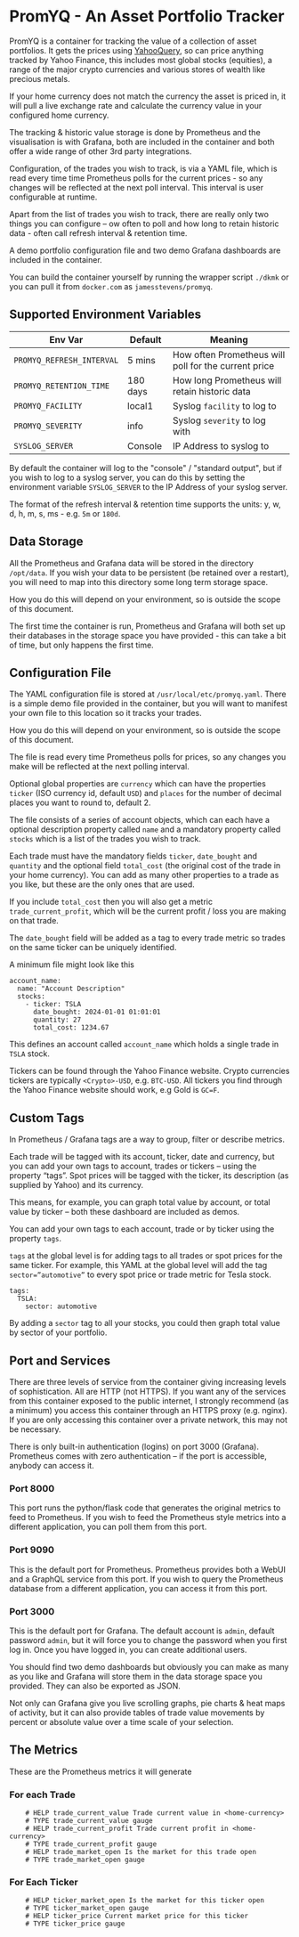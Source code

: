 # PromYQ - An Asset Portfolio Tracker

PromYQ is a container for tracking the value of a collection of asset portfolios. It gets the prices using [YahooQuery](https://github.com/dpguthrie/yahooquery), so can price anything tracked by Yahoo Finance, this includes most global stocks (equities),
 a range of the major crypto currencies and various stores of wealth like precious metals.

If your home currency does not match the currency the asset is priced in, it will pull a live
exchange rate and calculate the currency value in your configured home currency.

The tracking & historic value storage is done by Prometheus and the visualisation is with Grafana, both are included in the container and both offer a wide range of other 3rd party integrations.

Configuration, of the trades you wish to track, is via a YAML file, which is read every time time Prometheus polls for the current prices - so any changes will be reflected at the next poll interval. This interval is user configurable at runtime.

Apart from the list of trades you wish to track, there are really only two things you can configure – ow often to poll and how long to retain historic data - often call refresh interval & retention time.

A demo portfolio configuration file and two demo Grafana dashboards are included in the container.

You can build the container yourself by running the wrapper script `./dkmk` or you can pull it from `docker.com` as `jamesstevens/promyq`.


## Supported Environment Variables

| Env Var | Default | Meaning
|---------|--------|----------|
| `PROMYQ_REFRESH_INTERVAL` | 5 mins | How often Prometheus will poll for the current price
| `PROMYQ_RETENTION_TIME` | 180 days | How long Prometheus will retain historic data
| `PROMYQ_FACILITY` | local1 | Syslog `facility` to log to
| `PROMYQ_SEVERITY` | info | Syslog `severity` to log with
| `SYSLOG_SERVER` | Console | IP Address to syslog to

By default the container will log to the "console" / "standard output", but if you wish to log to a syslog server, you can do this by setting the environment variable `SYSLOG_SERVER` to the IP Address of your syslog server.

The format of the refresh interval & retention time supports the units: y, w, d, h, m, s, ms - e.g. `5m` or `180d`.


## Data Storage

All the Prometheus and Grafana data will be stored in the directory `/opt/data`. If you wish your data to be persistent (be retained over a restart), you will need to map into this directory some long term storage space.

How you do this will depend on your environment, so is outside the scope of this document.

The first time the container is run, Prometheus and Grafana will both set up their databases in the storage space you have provided - this can take a bit of time, but only happens the first time.


## Configuration File

The YAML configuration file is stored at `/usr/local/etc/promyq.yaml`. There is a simple demo file provided in the container, but you will want to manifest your own file to this location so it tracks your trades.

How you do this will depend on your environment, so is outside the scope of this document.

The file is read every time Prometheus polls for prices, so any changes you make will be reflected at the next polling interval.

Optional global properties are `currency` which can have the properties `ticker` (ISO currency id, default `USD`) and `places` for the number of decimal places you want to round to, default 2.

The file consists of a series of account objects, which can each have a optional description property called `name` and a mandatory property called `stocks` which is a list of the trades you wish to track.

Each trade must have the mandatory fields `ticker`, `date_bought` and `quantity` and the optional field `total_cost` (the original cost of the trade in your home currency).
 You can add as many other properties to a trade as you like, but these are the only ones that are used.

If you include `total_cost` then you will also get a metric `trade_current_profit`, which will be the current profit / loss you are making on that trade.

The `date_bought` field will be added as a tag to every trade metric so trades on the same ticker can be uniquely identified.

A minimum file might look like this

    account_name:
      name: "Account Description"
      stocks:
        - ticker: TSLA
          date_bought: 2024-01-01 01:01:01
          quantity: 27
          total_cost: 1234.67

This defines an account called `account_name` which holds a single trade in `TSLA` stock.

Tickers can be found through the Yahoo Finance website. Crypto currencies tickers are typically `<Crypto>-USD`, e.g. `BTC-USD`. All tickers you find through the Yahoo Finance website should work, e.g Gold is `GC=F`.


## Custom Tags

In Prometheus / Grafana tags are a way to group, filter or describe metrics. 

Each trade will be tagged with its account, ticker, date and currency, but you can add your own tags to account, trades or tickers – using the property “tags”. Spot prices will be tagged with the ticker, its description (as supplied by Yahoo) and its currency.

This means, for example, you can graph total value by account, or total value by ticker – both these dashboard are included as demos.

You can add your own tags to each account, trade or by ticker using the property `tags`.

`tags` at the global level is for adding tags to all trades or spot prices for the same ticker. For example, this YAML at the global level will add the tag `sector=”automotive”` to every spot price or trade metric for Tesla stock.

    tags:
      TSLA:
        sector: automotive

By adding a `sector` tag to all your stocks, you could then graph total value by sector of your portfolio.


## Port and Services

There are three levels of service from the container giving increasing levels of sophistication. All are HTTP (not HTTPS).
If you want any of the services from this container exposed to the public internet, I strongly recommend (as a minimum)
you access this container through an HTTPS proxy (e.g. nginx). If you are only accessing this container over a private network, this may not be necessary.

There is only built-in authentication (logins) on port 3000 (Grafana). Prometheus comes with zero authentication – if the port is accessible, anybody can access it.


### Port 8000

This port runs the python/flask code that generates the original metrics to feed to Prometheus. If you wish to feed the Prometheus style metrics into a different application, you can poll them from this port.

### Port 9090

This is the default port for Prometheus. Prometheus provides both a WebUI and a GraphQL service from this port. If you wish to query the Prometheus database from a different application, you can access it from this port.


### Port 3000

This is the default port for Grafana. The default account is `admin`, default password `admin`, but it will force you to change the password when you first log in. Once you have logged in, you can create additional users.

You should find two demo dashboards but obviously you can make as many as you like and Grafana will store them in the data storage space you provided. They can also be exported as JSON.

Not only can Grafana give you live scrolling graphs, pie charts & heat maps of activity, but it can also provide tables of trade value movements by percent or absolute value over a time scale of your selection.


## The Metrics

These are the Prometheus metrics it will generate

### For each Trade

        # HELP trade_current_value Trade current value in <home-currency>
        # TYPE trade_current_value gauge
        # HELP trade_current_profit Trade current profit in <home-currency>
        # TYPE trade_current_profit gauge
        # HELP trade_market_open Is the market for this trade open
        # TYPE trade_market_open gauge

### For Each Ticker

        # HELP ticker_market_open Is the market for this ticker open
        # TYPE ticker_market_open gauge
        # HELP ticker_price Current market price for this ticker
        # TYPE ticker_price gauge
